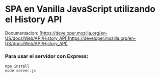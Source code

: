 # SPA en Vanilla JavaScript utilizando el History API

Documentacion: [https://developer.mozilla.org/en-US/docs/Web/API/History_API](https://developer.mozilla.org/en-US/docs/Web/API/History_API)

### Para usar el servidor con Express:
~~~
npm install
node server.js
~~~
